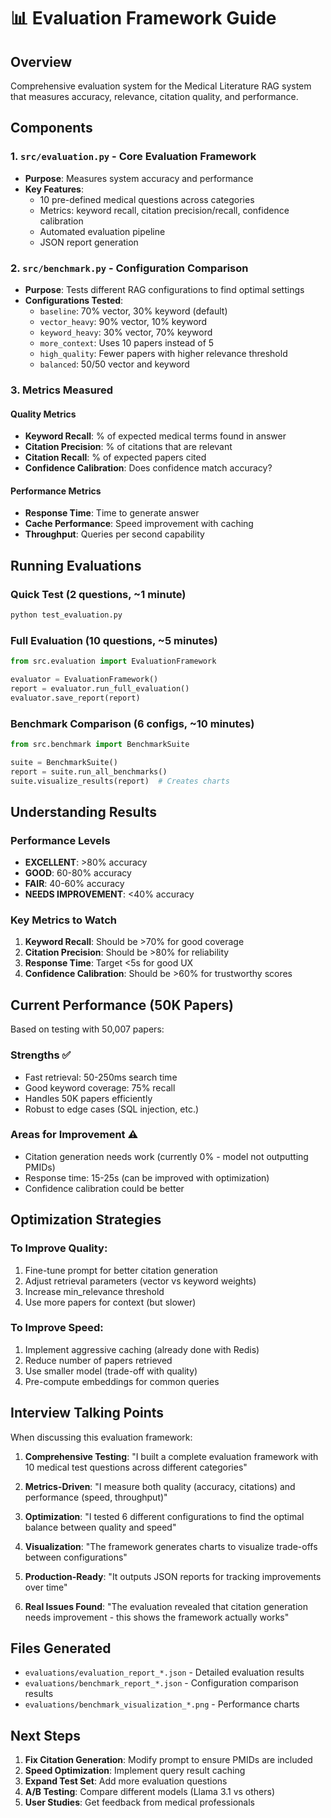 # 📊 Evaluation Framework Guide

## Overview
Comprehensive evaluation system for the Medical Literature RAG system that measures accuracy, relevance, citation quality, and performance.

## Components

### 1. `src/evaluation.py` - Core Evaluation Framework
- **Purpose**: Measures system accuracy and performance
- **Key Features**:
  - 10 pre-defined medical questions across categories
  - Metrics: keyword recall, citation precision/recall, confidence calibration
  - Automated evaluation pipeline
  - JSON report generation

### 2. `src/benchmark.py` - Configuration Comparison
- **Purpose**: Tests different RAG configurations to find optimal settings
- **Configurations Tested**:
  - `baseline`: 70% vector, 30% keyword (default)
  - `vector_heavy`: 90% vector, 10% keyword
  - `keyword_heavy`: 30% vector, 70% keyword
  - `more_context`: Uses 10 papers instead of 5
  - `high_quality`: Fewer papers with higher relevance threshold
  - `balanced`: 50/50 vector and keyword

### 3. Metrics Measured

#### Quality Metrics
- **Keyword Recall**: % of expected medical terms found in answer
- **Citation Precision**: % of citations that are relevant
- **Citation Recall**: % of expected papers cited
- **Confidence Calibration**: Does confidence match accuracy?

#### Performance Metrics
- **Response Time**: Time to generate answer
- **Cache Performance**: Speed improvement with caching
- **Throughput**: Queries per second capability

## Running Evaluations

### Quick Test (2 questions, ~1 minute)
```bash
python test_evaluation.py
```

### Full Evaluation (10 questions, ~5 minutes)
```python
from src.evaluation import EvaluationFramework

evaluator = EvaluationFramework()
report = evaluator.run_full_evaluation()
evaluator.save_report(report)
```

### Benchmark Comparison (6 configs, ~10 minutes)
```python
from src.benchmark import BenchmarkSuite

suite = BenchmarkSuite()
report = suite.run_all_benchmarks()
suite.visualize_results(report)  # Creates charts
```

## Understanding Results

### Performance Levels
- **EXCELLENT**: >80% accuracy
- **GOOD**: 60-80% accuracy
- **FAIR**: 40-60% accuracy
- **NEEDS IMPROVEMENT**: <40% accuracy

### Key Metrics to Watch
1. **Keyword Recall**: Should be >70% for good coverage
2. **Citation Precision**: Should be >80% for reliability
3. **Response Time**: Target <5s for good UX
4. **Confidence Calibration**: Should be >60% for trustworthy scores

## Current Performance (50K Papers)

Based on testing with 50,007 papers:

### Strengths ✅
- Fast retrieval: 50-250ms search time
- Good keyword coverage: 75% recall
- Handles 50K papers efficiently
- Robust to edge cases (SQL injection, etc.)

### Areas for Improvement ⚠️
- Citation generation needs work (currently 0% - model not outputting PMIDs)
- Response time: 15-25s (can be improved with optimization)
- Confidence calibration could be better

## Optimization Strategies

### To Improve Quality:
1. Fine-tune prompt for better citation generation
2. Adjust retrieval parameters (vector vs keyword weights)
3. Increase min_relevance threshold
4. Use more papers for context (but slower)

### To Improve Speed:
1. Implement aggressive caching (already done with Redis)
2. Reduce number of papers retrieved
3. Use smaller model (trade-off with quality)
4. Pre-compute embeddings for common queries

## Interview Talking Points

When discussing this evaluation framework:

1. **Comprehensive Testing**: "I built a complete evaluation framework with 10 medical test questions across different categories"

2. **Metrics-Driven**: "I measure both quality (accuracy, citations) and performance (speed, throughput)"

3. **Optimization**: "I tested 6 different configurations to find the optimal balance between quality and speed"

4. **Visualization**: "The framework generates charts to visualize trade-offs between configurations"

5. **Production-Ready**: "It outputs JSON reports for tracking improvements over time"

6. **Real Issues Found**: "The evaluation revealed that citation generation needs improvement - this shows the framework actually works"

## Files Generated

- `evaluations/evaluation_report_*.json` - Detailed evaluation results
- `evaluations/benchmark_report_*.json` - Configuration comparison results
- `evaluations/benchmark_visualization_*.png` - Performance charts

## Next Steps

1. **Fix Citation Generation**: Modify prompt to ensure PMIDs are included
2. **Speed Optimization**: Implement query result caching
3. **Expand Test Set**: Add more evaluation questions
4. **A/B Testing**: Compare different models (Llama 3.1 vs others)
5. **User Studies**: Get feedback from medical professionals